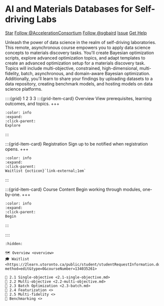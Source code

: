 

<!--- WARNING: THIS IS AN AUTO-GENERATED FILE. DO NOT EDIT DIRECTLY. Instead,
edit in docs/course-data.yaml and run the `scripts/generate_overviews.py` file
or modify src/ac_microcourses/index.md.jinja. --->
# AI and Materials Databases for Self-driving Labs

<a class="github-button" href="https://github.com/AccelerationConsortium/ac-microcourses"
data-icon="octicon-star" data-size="large" data-show-count="true" aria-label="Star
AccelerationConsortium/ac-microcourses on GitHub">Star</a>
<a class="github-button"
href="https://github.com/AccelerationConsortium" data-size="large" data-show-count="true"
aria-label="Follow @AccelerationConsortium on GitHub">Follow @AccelerationConsortium</a>
<a class="github-button"
href="https://github.com/sgbaird" data-size="large" data-show-count="true"
aria-label="Follow @sgbaird on GitHub">Follow @sgbaird</a>
<a class="github-button" href="https://github.com/AccelerationConsortium/ac-microcourses/issues"
data-icon="octicon-issue-opened" data-size="large" data-show-count="true"
aria-label="Issue AccelerationConsortium/ac-microcourses on GitHub">Issue</a>
<a class="github-button" href="https://github.com/AccelerationConsortium/ac-microcourses/discussions/categories/data-science" data-icon="octicon-comment-discussion" data-size="large" aria-label="Discuss AccelerationConsortium/ac-microcourses on GitHub">Get Help</a>

Unleash the power of data science in the realm of self-driving laboratories. This remote, asynchronous course empowers you to apply data science concepts to materials discovery tasks. You'll create Bayesian optimization scripts, explore advanced optimization topics, and adapt templates to create an advanced optimization setup for a materials discovery task. Topics will include multi-objective, constrained, high-dimensional, multi-fidelity, batch, asynchronous, and domain-aware Bayesian optimization. Additionally, you'll learn to share your findings by uploading datasets to a data repository, creating benchmark models, and hosting models on data science platforms.

::::{grid} 1 2 3 3
:::{grid-item-card}  Overview
View prerequisites, learning outcomes, and topics.
+++
```{button-ref} overview
:color: info
:expand:
:click-parent:
Explore
```
:::

:::{grid-item-card}  Registration
Sign up to be notified when registration opens.
+++
```{button-link} https://2learn.utoronto.ca/public/student/studentRequestInformation.do?method=edit&type=0&courseNumber=134035261
:color: info
:expand:
:click-parent:
Waitlist {octicon}`link-external;1em`
```

:::

:::{grid-item-card}  Course Content
Begin working through modules, one-by-one.
+++
```{button-ref} 2.0-orientation
:color: info
:expand:
:click-parent:
Begin
```
:::

::::


```{toctree}
:hidden:

🗺️ Overview <overview>
🎓 Waitlist <https://2learn.utoronto.ca/public/student/studentRequestInformation.do?method=edit&type=0&courseNumber=134035261>

🧩 2.1 Single-objective <2.1-single-objective.md>
🧩 2.2 Multi-objective <2.2-multi-objective.md>
🧩 2.3 Batch Optimization <2.3-batch.md>
🧩 2.4 Featurization <>
🧩 2.5 Multi-fidelity <>
🧩 Benchmarking <>
```

<script async defer src="https://buttons.github.io/buttons.js"></script>
